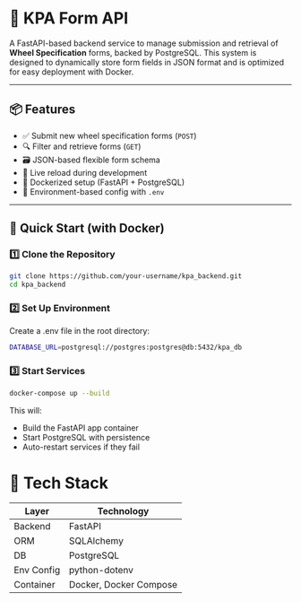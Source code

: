 # 🚆 KPA Form API

A FastAPI-based backend service to manage submission and retrieval of **Wheel Specification** forms, backed by PostgreSQL. This system is designed to dynamically store form fields in JSON format and is optimized for easy deployment with Docker.

---

## 📦 Features

- ✅ Submit new wheel specification forms (`POST`)
- 🔍 Filter and retrieve forms (`GET`)
- 🗃️ JSON-based flexible form schema
- 🔄 Live reload during development
- 🐳 Dockerized setup (FastAPI + PostgreSQL)
- 📄 Environment-based config with `.env`

---

## 🚀 Quick Start (with Docker)

### 1️⃣ Clone the Repository

```bash
git clone https://github.com/your-username/kpa_backend.git
cd kpa_backend
```

### 2️⃣ Set Up Environment
Create a .env file in the root directory:
```bash
DATABASE_URL=postgresql://postgres:postgres@db:5432/kpa_db

```

### 3️⃣ Start Services
```bash
docker-compose up --build
```

This will:

- Build the FastAPI app container
- Start PostgreSQL with persistence
- Auto-restart services if they fail

# 🧰 Tech Stack
| Layer      | Technology             |
| ---------- | ---------------------- |
| Backend    | FastAPI                |
| ORM        | SQLAlchemy             |
| DB         | PostgreSQL             |
| Env Config | python-dotenv          |
| Container  | Docker, Docker Compose |
